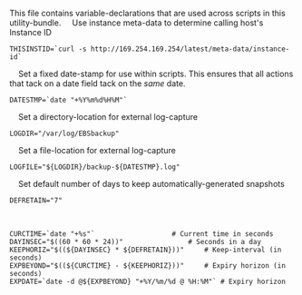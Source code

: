 This file contains variable-declarations that are used across scripts in this utility-bundle. 
&nbsp;
&nbsp;
Use instance meta-data to determine calling host's Instance ID
~~~
THISINSTID=`curl -s http://169.254.169.254/latest/meta-data/instance-id`
~~~
&nbsp;
&nbsp;
Set a fixed date-stamp for use within scripts. This ensures that all actions that tack on a date field tack on the *same* date.
~~~
DATESTMP=`date "+%Y%m%d%H%M"`
~~~
&nbsp;
&nbsp;
Set a directory-location for external log-capture
~~~
LOGDIR="/var/log/EBSbackup"
~~~
&nbsp;
&nbsp;
Set a file-location for external log-capture
~~~
LOGFILE="${LOGDIR}/backup-${DATESTMP}.log"
~~~
&nbsp;
&nbsp;
Set default number of days to keep automatically-generated snapshots
~~~
DEFRETAIN="7"
~~~
&nbsp;
&nbsp;
~~~
CURCTIME=`date "+%s"`					# Current time in seconds
DAYINSEC="$((60 * 60 * 24))"				# Seconds in a day
KEEPHORIZ="$((${DAYINSEC} * ${DEFRETAIN}))"		# Keep-interval (in seconds)
EXPBEYOND="$((${CURCTIME} - ${KEEPHORIZ}))"		# Expiry horizon (in seconds)
EXPDATE=`date -d @${EXPBEYOND} "+%Y/%m/%d @ %H:%M"`	# Expiry horizon
~~~
